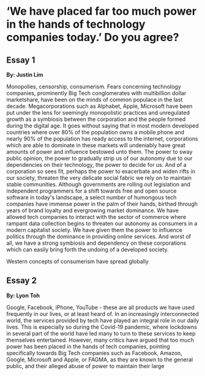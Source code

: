 # ‘We have placed far too much power in the hands of technology companies today.’ Do you agree?

## Essay 1

**By: Justin Lim**

Monopolies, censorship, consumerism. Fears concerning technology companies, prominently Big Tech conglomerates with multibillion dollar marketshare, have been on the minds of common populace in the last decade. Megacorporations such as Alphabet, Apple, Microsoft have been put under the lens for seemingly monopolistic practices and unregulated growth as a symbiosis between the corporation and the people formed during the digital age. It goes without saying that in most modern developed countries where over 80% of the population owns a mobile phone and nearly 90% of the population has ready access to the internet, corporations which are able to dominate in these markets will undeniably have great amounts of power and influence bestowed unto them. The power to sway public opinion, the power to gradually strip us of our autonomy due to our dependencies on their technology, the power to decide for us. And of a corporation so sees fit, perhaps the power to exacerbate and widen rifts in our society, threaten the very delicate social fabric we rely on to maintain stable communities. Although governments are rolling out legislation and independent programmers <unknown word> for a shift towards free and open source software in today's landscape, a select number of humongous tech companies have immense power in the palm of their hands, birthed through years of brand loyalty and evergrowing market dominance. We have allowed tech companies to interact with the sector of commerce where rampant data collection begins to threaten our autonomy as consumers in a modern capitalist society. We have given them the power to influence politics through the dominance in providing online services. And worst of all, we have <unknown word> a strong symbiosis and dependency on these corporations which can easily bring forth the undoing of a developed society.

Western concepts of consumerism have spread globally 



## Essay 2

**By: Lyon Toh**



Google, Facebook, iPhone, YouTube - these are all products we have used frequently in our lives, or at least heard of. In an increasingly interconnected world, the services provided by tech have played an integral role in our daily lives. This is especially so during the Covid-19 pandemic, where lockdowns in several part of the world have led many to turn to these services to keep themselves entertained. However, many critics have argued that too much power has been placed in the hands of tech companies, pointing specifically towards Big Tech companies such as Facebook, Amazon, Google, Microsoft and Apple, or FAGMA, as they are known to the general public, and their alleged abuse of power to maintain their large 

